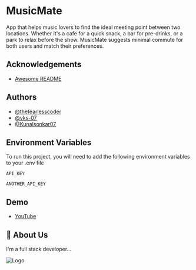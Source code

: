 
# MusicMate

App that helps music lovers to find the ideal meeting point between two locations. Whether it's a cafe for a quick snack, a bar for pre-drinks, or a park to relax before the show. MusicMate suggests minimal commute for both users and match their preferences.


## Acknowledgements

 - [Awesome README](https://github.com/matiassingers/awesome-readme)



## Authors

 - [@thefearlesscoder](https://github.com/thefearlesscoder)
 - [@vks-07](https://github.com/vks-07)
 - [@Kunalsonkar07](https://github.com/Kunalsonkar07)

## Environment Variables

To run this project, you will need to add the following environment variables to your .env file

`API_KEY`

`ANOTHER_API_KEY`


## Demo

 - [YouTube](https://youtu.be/fkzTlRe14fI)


## 🚀 About Us
I'm a full stack developer...


![Logo](https://dev-to-uploads.s3.amazonaws.com/uploads/articles/th5xamgrr6se0x5ro4g6.png)

